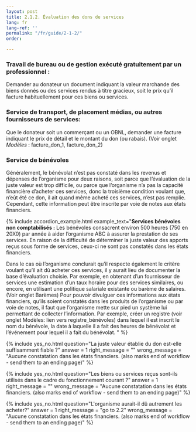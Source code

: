 ```yaml
---
layout: post
title: 2.1.2. Évaluation des dons de services
lang: fr
lang-ref: ''
permalink: "/fr/guide/2-1-2/"
order: 

---
```

### 

### Travail de bureau ou de gestion exécuté gratuitement par un professionnel :

Demander au donateur un document indiquant la valeur marchande des biens donnés ou des services rendus à titre gracieux, soit le prix qu’il facture habituellement pour ces biens ou services.

### Service de transport, de placement médias, ou autres fournisseurs de services:

Que le donateur soit un commerçant ou un OBNL, demander une facture indiquant le prix de détail et le montant du don (ou rabais). (Voir onglet _Modèles_ : facture_don_1, facture_don_2)

### Service de bénévoles

Généralement, le bénévolat n’est pas constaté dans les revenus et dépenses de l’organisme pour deux raisons, soit parce que l’évaluation de la juste valeur est trop difficile, ou parce que l’organisme n’a pas la capacité financière d’acheter ces services, donc la troisième condition voulant que, n’eût été ce don, il ait quand même acheté ces services, n’est pas remplie. Cependant, cette information peut être inscrite par voie de notes aux états financiers.

{% include accordion_example.html
example_text="**Services bénévoles non comptabilisés :** Les bénévoles consacrent environ 500 heures (750 en 20X0) par année à aider l’organisme ABC à assurer la prestation de ses services. En raison de la difficulté de déterminer la juste valeur des apports reçus sous forme de services, ceux-ci ne sont pas constatés dans les états financiers.

Dans le cas où l’organisme conclurait qu’il respecte également le critère voulant qu’il ait dû acheter ces services, il y aurait lieu de documenter la base d’évaluation choisie. Par exemple, en obtenant d’un fournisseur de services une estimation d’un taux horaire pour des services similaires, ou encore, en utilisant une politique salariale existante ou barème de salaires. (Voir onglet Barèmes)
Pour pouvoir divulguer ces informations aux états financiers, qu’ils soient constatés dans les produits de l’organisme ou par voie de notes, il faut que l’organisme mette sur pied un système lui permettant de collecter l’information. Par exemple, créer un registre (voir onglet Modèles: lien vers registre_bénévoles) dans lequel il est inscrit le nom du bénévole, la date à laquelle il a fait des heures de bénévolat et l’événement pour lequel il a fait du bénévolat.
"
%}

{% include yes_no.html
question="La juste valeur établie du don est-elle suffisamment fiable ?"
answer = 1
right_message = ""
wrong_message = "Aucune constatation dans les états financiers. (also marks end of workflow - send them to an ending page)"
%}

{% include yes_no.html
question="Les biens ou services reçus sont-ils utilisés dans le cadre du fonctionnement courant ?"
answer = 1
right_message = ""
wrong_message = "Aucune constatation dans les états financiers. (also marks end of workflow - send them to an ending page)"
%}

{% include yes_no.html
question="L'organisme aurait-il dû autrement les acheter?"
answer = 1
right_message = "go to 2.2"
wrong_message = "Aucune constatation dans les états financiers. (also marks end of workflow - send them to an ending page)"
%}
